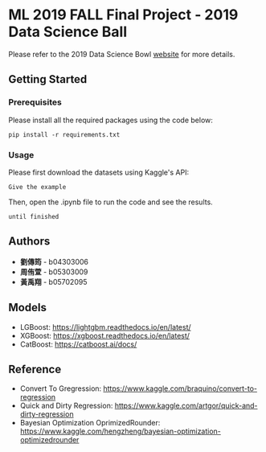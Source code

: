 # ML 2019 FALL Final Project - 2019 Data Science Ball 

Please refer to the 2019 Data Science Bowl [website](https://www.kaggle.com/c/data-science-bowl-2019) for more details.

## Getting Started


### Prerequisites

Please install all the required packages using the code below: 

```
pip install -r requirements.txt
```

### Usage

Please first download the datasets using Kaggle's API:

```
Give the example
```

Then, open the .ipynb file to run the code and see the results.

```
until finished
```

## Authors

* **劉傳筠** - b04303006
* **周侑萱** - b05303009
* **黃禹翔** - b05702095

## Models

* LGBoost: https://lightgbm.readthedocs.io/en/latest/
* XGBoost: https://xgboost.readthedocs.io/en/latest/ 
* CatBoost: https://catboost.ai/docs/

## Reference

* Convert To Gregression: https://www.kaggle.com/braquino/convert-to-regression 
* Quick and Dirty Regression: https://www.kaggle.com/artgor/quick-and-dirty-regression 
* Bayesian Optimization OprimizedRounder: https://www.kaggle.com/hengzheng/bayesian-optimization-optimizedrounder 

